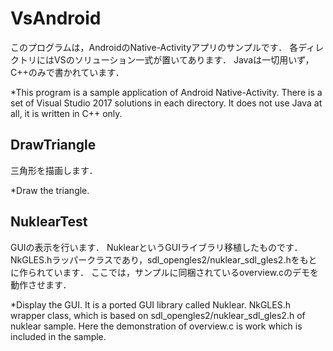 # VsAndroid
このプログラムは，AndroidのNative-Activityアプリのサンプルです．
各ディレクトリにはVSのソリューション一式が置いてあります．
Javaは一切用いず，C++のみで書かれています．
  
*This program is a sample application of Android Native-Activity.
There is a set of Visual Studio 2017 solutions in each directory.
It does not use Java at all, it is written in C++ only.

## DrawTriangle
三角形を描画します．
  
*Draw the triangle.

## NuklearTest
GUIの表示を行います．
NuklearというGUIライブラリ移植したものです．
NkGLES.hラッパークラスであり，sdl_opengles2/nuklear_sdl_gles2.hをもとに作られています．
ここでは，サンプルに同梱されているoverview.cのデモを動作させます．
  
*Display the GUI.
It is a ported GUI library called Nuklear.
NkGLES.h wrapper class, which is based on sdl_opengles2/nuklear_sdl_gles2.h of nuklear sample.
Here the demonstration of overview.c is work which is included in the sample.
